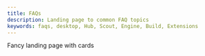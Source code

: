 ```yaml
---
title: FAQs
description: Landing page to common FAQ topics
keywords: faqs, desktop, Hub, Scout, Engine, Build, Extensions
---
```

Fancy landing page with cards